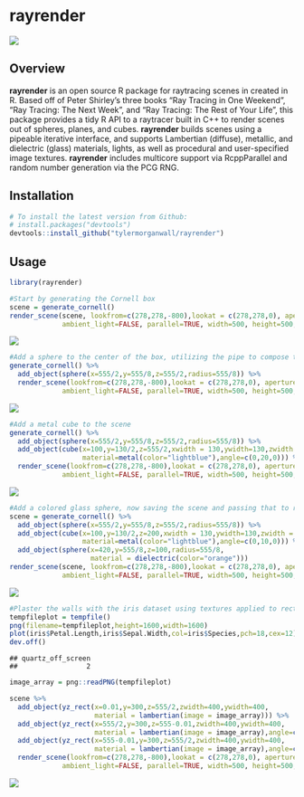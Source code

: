 
# rayrender

<img src="man/figures/swordsmall.gif" ></img>

## Overview

**rayrender** is an open source R package for raytracing scenes in
created in R. Based off of Peter Shirley’s three books “Ray Tracing in
One Weekend”, “Ray Tracing: The Next Week”, and “Ray Tracing: The Rest
of Your Life”, this package provides a tidy R API to a raytracer built
in C++ to render scenes out of spheres, planes, and cubes. **rayrender**
builds scenes using a pipeable iterative interface, and supports
Lambertian (diffuse), metallic, and dielectric (glass) materials,
lights, as well as procedural and user-specified image textures.
**rayrender** includes multicore support via RcppParallel and random
number generation via the PCG RNG.

## Installation

``` r
# To install the latest version from Github:
# install.packages("devtools")
devtools::install_github("tylermorganwall/rayrender")
```

## Usage

``` r
library(rayrender)

#Start by generating the Cornell box
scene = generate_cornell()
render_scene(scene, lookfrom=c(278,278,-800),lookat = c(278,278,0), aperture=0, fov=40, samples = 500,
             ambient_light=FALSE, parallel=TRUE, width=500, height=500, clamp_value = 5)
```

![](man/figures/README_basic-1.png)<!-- -->

``` r
#Add a sphere to the center of the box, utilizing the pipe to compose the scene
generate_cornell() %>%
  add_object(sphere(x=555/2,y=555/8,z=555/2,radius=555/8)) %>%
  render_scene(lookfrom=c(278,278,-800),lookat = c(278,278,0), aperture=0, fov=40,  samples = 500,
             ambient_light=FALSE, parallel=TRUE, width=500, height=500, clamp_value = 5)
```

![](man/figures/README_basic-2.png)<!-- -->

``` r
#Add a metal cube to the scene
generate_cornell() %>%
  add_object(sphere(x=555/2,y=555/8,z=555/2,radius=555/8)) %>%
  add_object(cube(x=100,y=130/2,z=555/2,xwidth = 130,ywidth=130,zwidth = 130,
                  material=metal(color="lightblue"),angle=c(0,20,0))) %>%
  render_scene(lookfrom=c(278,278,-800),lookat = c(278,278,0), aperture=0, fov=40,  samples = 500,
             ambient_light=FALSE, parallel=TRUE, width=500, height=500, clamp_value = 5)
```

![](man/figures/README_basic-3.png)<!-- -->

``` r
#Add a colored glass sphere, now saving the scene and passing that to render_scene
scene = generate_cornell() %>%
  add_object(sphere(x=555/2,y=555/8,z=555/2,radius=555/8)) %>%
  add_object(cube(x=100,y=130/2,z=200,xwidth = 130,ywidth=130,zwidth = 130,
                  material=metal(color="lightblue"),angle=c(0,10,0))) %>%
  add_object(sphere(x=420,y=555/8,z=100,radius=555/8,
                    material = dielectric(color="orange"))) 
render_scene(scene, lookfrom=c(278,278,-800),lookat = c(278,278,0), aperture=0, fov=40,  samples = 500,
             ambient_light=FALSE, parallel=TRUE, width=500, height=500, clamp_value = 5)
```

![](man/figures/README_basic-4.png)<!-- -->

``` r
#Plaster the walls with the iris dataset using textures applied to rectangles
tempfileplot = tempfile()
png(filename=tempfileplot,height=1600,width=1600)
plot(iris$Petal.Length,iris$Sepal.Width,col=iris$Species,pch=18,cex=12)
dev.off()
```

    ## quartz_off_screen 
    ##                 2

``` r
image_array = png::readPNG(tempfileplot)

scene %>%
  add_object(yz_rect(x=0.01,y=300,z=555/2,zwidth=400,ywidth=400,
                     material = lambertian(image = image_array))) %>%
  add_object(yz_rect(x=555/2,y=300,z=555-0.01,zwidth=400,ywidth=400,
                     material = lambertian(image = image_array),angle=c(0,90,0))) %>%
  add_object(yz_rect(x=555-0.01,y=300,z=555/2,zwidth=400,ywidth=400,
                     material = lambertian(image = image_array),angle=c(0,180,0))) %>%
  render_scene(lookfrom=c(278,278,-800),lookat = c(278,278,0), aperture=0, fov=40,  samples = 500,
             ambient_light=FALSE, parallel=TRUE, width=500, height=500, clamp_value = 5)
```

![](man/figures/README_basic-5.png)<!-- -->
